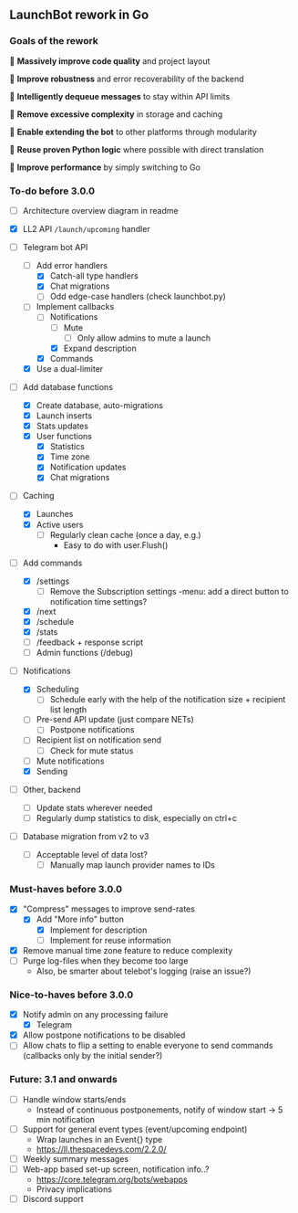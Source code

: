 ## LaunchBot rework in Go

### Goals of the rework
🌟 **Massively improve code quality** and project layout

🌟 **Improve robustness** and error recoverability of the backend

🌟 **Intelligently dequeue messages** to stay within API limits

🌟 **Remove excessive complexity** in storage and caching

🌟 **Enable extending the bot** to other platforms through modularity

🌟 **Reuse proven Python logic** where possible with direct translation

🌟 **Improve performance** by simply switching to Go

### To-do before 3.0.0
- [ ] Architecture overview diagram in readme
- [x] LL2 API `/launch/upcoming` handler

- [ ] Telegram bot API
	- [ ] Add error handlers
		- [x] Catch-all type handlers
		- [x] Chat migrations
		- [ ] Odd edge-case handlers (check launchbot.py)
	- [ ] Implement callbacks
		- [ ] Notifications
			- [ ] Mute
				- [ ] Only allow admins to mute a launch
			- [x] Expand description
		- [x] Commands
	- [x] Use a dual-limiter

- [ ] Add database functions
	- [x] Create database, auto-migrations
	- [x] Launch inserts
	- [x] Stats updates
	- [x] User functions
		- [x] Statistics
		- [x] Time zone  
		- [x] Notification updates
		- [x] Chat migrations

- [ ] Caching
	- [x] Launches
	- [x] Active users
		- [ ] Regularly clean cache (once a day, e.g.)
			- Easy to do with user.Flush()

- [ ] Add commands
	- [x] /settings
		- [ ] Remove the Subscription settings -menu: add a direct button to notification time settings?
	- [x] /next
	- [x] /schedule
	- [x] /stats
	- [ ] /feedback + response script
	- [ ] Admin functions (/debug)

- [ ] Notifications
	- [x] Scheduling
		- [ ] Schedule early with the help of the notification size + recipient list length
	- [ ] Pre-send API update (just compare NETs)
		- [ ] Postpone notifications
	- [ ] Recipient list on notification send
		- [ ] Check for mute status
	- [ ] Mute notifications
	- [x] Sending

- [ ] Other, backend
	- [ ] Update stats wherever needed
	- [ ] Regularly dump statistics to disk, especially on ctrl+c

- [ ] Database migration from v2 to v3
	- [ ] Acceptable level of data lost?
		- [ ] Manually map launch provider names to IDs

### Must-haves before 3.0.0
- [x] "Compress" messages to improve send-rates
	- [x] Add "More info" button
		- [x] Implement for description
		- [ ] Implement for reuse information
- [x] Remove manual time zone feature to reduce complexity
- [ ] Purge log-files when they become too large
	- Also, be smarter about telebot's logging (raise an issue?)

### Nice-to-haves before 3.0.0
- [x] Notify admin on any processing failure
	- [x] Telegram
- [x] Allow postpone notifications to be disabled
- [ ] Allow chats to flip a setting to enable everyone to send commands (callbacks only by the initial sender?)

### Future: 3.1 and onwards
- [ ] Handle window starts/ends
	- Instead of continuous postponements, notify of window start -> 5 min notification
- [ ] Support for general event types (event/upcoming endpoint)
	- Wrap launches in an Event{} type
	- https://ll.thespacedevs.com/2.2.0/
- [ ] Weekly summary messages
- [ ] Web-app based set-up screen, notification info..?
	- https://core.telegram.org/bots/webapps
	- Privacy implications
- [ ] Discord support
